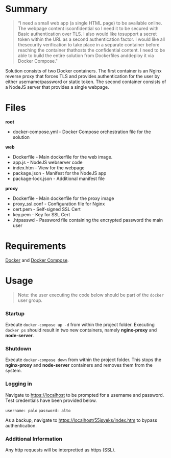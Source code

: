 # Summary

>“I need a small web app (a single HTML page) to be available online. The webpage content isconfidential so I need it to be secured with Basic authentication over TLS. I also would like tosupport a secret token within the URL as a second authentication factor. I would like all thesecurity verification to take place in a separate container before reaching the container thathosts the confidential content. I need to be able to build the entire solution from Dockerfiles anddeploy it via Docker Compose."

Solution consists of two Docker containers. The first container is an Nginx reverse proxy that forces TLS and provides authentication for the user by either username/password or static token. The second container consists of a NodeJS server that provides a single webpage.

# Files
**root**
* docker-compose.yml - Docker Compose orchestration file for the solution
 
 **web**
 * Dockerfile - Main dockerfile for the web image.
 * app.js - NodeJS webserver code
 * index.htm - View for the webpage
 * package.json - Manifest for the NodeJS app
 * package-lock.json - Additional manifest file
 
 **proxy**
 * Dockerfile - Main dockerfile for the proxy image
 * proxy_ssl.conf - Configuration file for Nginx
 * cert.pem - Self-signed SSL Cert
 * key.pem - Key for SSL Cert
 * .htpasswd - Password file containing the encrypted password the main user

# Requirements

[Docker](https://www.docker.com/) and [Docker Compose](https://docs.docker.com/compose/).



# Usage
> Note: the user executing the code below should be part of the `docker` user group.

### Startup
Execute `docker-compose up -d` from within the project folder. Executing `docker ps` should result in two new containers, namely **nginx-proxy** and **node-server**.

### Shutdown
Execute `docker-compose down` from within the project folder. This stops the **nginx-proxy** and **node-server** containers and removes them from the system.

### Logging in
Navigate to [https://localhost](https://localhost) to be prompted for a username and password. Test credentials have been provided below.

`username: palo`
`password: alto`

As a backup, navigate to [https://localhost/55jsyeks/index.htm](https://localhost/55jsyeks/index.htm) to bypass authentication.

### Additional Information
Any http requests will be interpretted as https (SSL).